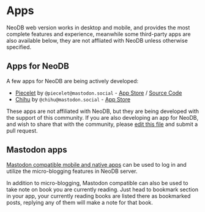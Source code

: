 # Apps

NeoDB web version works in desktop and mobile, and provides the most complete features and experience, meanwhile some third-party apps are also available below, they are not affliated with NeoDB unless otherwise specified. 

## Apps for NeoDB

A few apps for NeoDB are being actively developed:

 - [Piecelet](https://piecelet.app) by `@piecelet@mastodon.social` - [App Store](https://apps.apple.com/app/piecelet-for-neodb/id6739444863) / [Source Code](https://github.com/lcandy2/neodb-app)
 - [Chihu](https://chihu.app) by `@chihu@mastodon.social` - [App Store](https://apps.apple.com/app/chihu/id6737745206)

These apps are not affiliated with NeoDB, but they are being developed with the support of this community. If you are also developing an app for NeoDB, and wish to share that with the community, please [edit this file](https://github.com/neodb-social/neodb-doc/edit/main/docs/apps.md) and submit a pull request.


## Mastodon apps

[Mastodon compatible mobile and native apps](https://joinmastodon.org/apps) can be used to log in and utilize the micro-blogging features in NeoDB server.

In addition to micro-blogging, Mastodon compatible can also be used to take note on book you are currently reading. Just head to bookmark section in your app, your currently reading books are listed there as bookmarked posts, replying any of them will make a note for that book.
